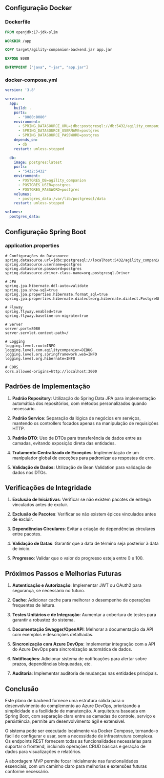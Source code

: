 ## Configuração Docker

### Dockerfile

```dockerfile
FROM openjdk:17-jdk-slim

WORKDIR /app

COPY target/agility-companion-backend.jar app.jar

EXPOSE 8080

ENTRYPOINT ["java", "-jar", "app.jar"]
```

### docker-compose.yml

```yaml
version: '3.8'

services:
  app:
    build: .
    ports:
      - "8080:8080"
    environment:
      - SPRING_DATASOURCE_URL=jdbc:postgresql://db:5432/agility_companion
      - SPRING_DATASOURCE_USERNAME=postgres
      - SPRING_DATASOURCE_PASSWORD=postgres
    depends_on:
      - db
    restart: unless-stopped

  db:
    image: postgres:latest
    ports:
      - "5432:5432"
    environment:
      - POSTGRES_DB=agility_companion
      - POSTGRES_USER=postgres
      - POSTGRES_PASSWORD=postgres
    volumes:
      - postgres_data:/var/lib/postgresql/data
    restart: unless-stopped

volumes:
  postgres_data:
```

## Configuração Spring Boot

### application.properties

```properties
# Configurações do Datasource
spring.datasource.url=jdbc:postgresql://localhost:5432/agility_companion
spring.datasource.username=postgres
spring.datasource.password=postgres
spring.datasource.driver-class-name=org.postgresql.Driver

# JPA
spring.jpa.hibernate.ddl-auto=validate
spring.jpa.show-sql=true
spring.jpa.properties.hibernate.format_sql=true
spring.jpa.properties.hibernate.dialect=org.hibernate.dialect.PostgreSQLDialect

# Flyway
spring.flyway.enabled=true
spring.flyway.baseline-on-migrate=true

# Server
server.port=8080
server.servlet.context-path=/

# Logging
logging.level.root=INFO
logging.level.com.agilitycompanion=DEBUG
logging.level.org.springframework.web=INFO
logging.level.org.hibernate=INFO

# CORS
cors.allowed-origins=http://localhost:3000
```

## Padrões de Implementação

1. **Padrão Repository**: Utilização do Spring Data JPA para implementação automática dos repositórios, com métodos personalizados quando necessário.

2. **Padrão Service**: Separação da lógica de negócios em serviços, mantendo os controllers focados apenas na manipulação de requisições HTTP.

3. **Padrão DTO**: Uso de DTOs para transferência de dados entre as camadas, evitando exposição direta das entidades.

4. **Tratamento Centralizado de Exceções**: Implementação de um manipulador global de exceções para padronizar as respostas de erro.

5. **Validação de Dados**: Utilização de Bean Validation para validação de dados nos DTOs.

## Verificações de Integridade

1. **Exclusão de Iniciativas**: Verificar se não existem pacotes de entrega vinculados antes de excluir.

2. **Exclusão de Pacotes**: Verificar se não existem épicos vinculados antes de excluir.

3. **Dependências Circulares**: Evitar a criação de dependências circulares entre pacotes.

4. **Validação de Datas**: Garantir que a data de término seja posterior à data de início.

5. **Progresso**: Validar que o valor do progresso esteja entre 0 e 100.

## Próximos Passos e Melhorias Futuras

1. **Autenticação e Autorização**: Implementar JWT ou OAuth2 para segurança, se necessário no futuro.

2. **Cache**: Adicionar cache para melhorar o desempenho de operações frequentes de leitura.

3. **Testes Unitários e de Integração**: Aumentar a cobertura de testes para garantir a robustez do sistema.

4. **Documentação Swagger/OpenAPI**: Melhorar a documentação da API com exemplos e descrições detalhadas.

5. **Sincronização com Azure DevOps**: Implementar integração com a API do Azure DevOps para sincronização automática de dados.

6. **Notificações**: Adicionar sistema de notificações para alertar sobre prazos, dependências bloqueadas, etc.

7. **Auditoria**: Implementar auditoria de mudanças nas entidades principais.

## Conclusão

Este plano de backend fornece uma estrutura sólida para o desenvolvimento do complemento ao Azure DevOps, priorizando a simplicidade e a facilidade de manutenção. A arquitetura baseada em Spring Boot, com separação clara entre as camadas de controle, serviço e persistência, permite um desenvolvimento ágil e extensível.

O sistema pode ser executado localmente via Docker Compose, tornando-o fácil de configurar e usar, sem a necessidade de infraestrutura complexa. Os endpoints REST fornecem todas as funcionalidades necessárias para suportar o frontend, incluindo operações CRUD básicas e geração de dados para visualizações e relatórios.

A abordagem MVP permite focar inicialmente nas funcionalidades essenciais, com um caminho claro para melhorias e extensões futuras conforme necessário.